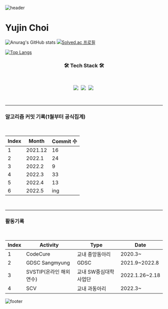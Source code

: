 ![header](https://capsule-render.vercel.app/api?type=waving&color=auto&height=200&section=header&text=&fontSize=50)
# Yujin Choi

![Anurag's GitHub stats](https://github-readme-stats.vercel.app/api?username=yujin37&theme=gruvbox_light&show_icons=true)
[![Solved.ac
프로필](http://mazassumnida.wtf/api/v2/generate_badge?boj=abby0616)](https://solved.ac/abby0616)

[![Top Langs](https://github-readme-stats.vercel.app/api/top-langs/?username=yujin37&layout=compact)](https://github.com/anuraghazra/github-readme-stats)
<h3 align="center"><b>🛠 Tech Stack 🛠</b></h3>
<br>
<p align="center">
<img src="https://img.shields.io/badge/python-3776AB?style=flat-square&logo=python&logoColor=white"/></a>&nbsp 
<img src="https://img.shields.io/badge/c-A8B9CC?style=flat-square&logo=c&logoColor=white"/></a>&nbsp 
<img src="https://img.shields.io/badge/MySQL-4479A1?style=flat-square&logo=MySQL&logoColor=white"/></a>&nbsp 
</p>
<br>
<hr>
<h3> 알고리즘 커밋 기록(1월부터 공식집계) </h3>
<br>

|Index|Month|Commit 수|
|------|---|---|
|1|2021.12|16|
|2|2022.1|24|
|3|2022.2|9|
|4|2022.3|33|
|5|2022.4|13|
|6|2022.5|ing

<br>
<hr>
<h3>활동기록</h3>
<br>

|Index|Activity|Type|Date|
|------|---|---|---|
|1|CodeCure|교내 중앙동아리|2020.3~|
|2|GDSC Sangmyung|GDSC|2021.9~2022.8|
|3|SVSTIP(온라인 해외연수)|교내 SW중심대학사업단|2022.1.26~2.18|
|4|SCV|교내 과동아리|2022.3~


![footer](https://capsule-render.vercel.app/api?type=waving&color=auto&height=200&section=footer)


